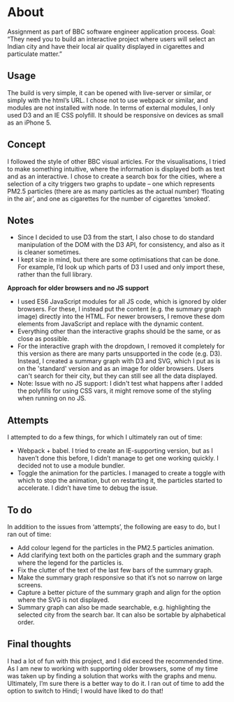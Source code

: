 # About 
Assignment as part of BBC software engineer application process. 
Goal: “They need you to build an interactive project where users will select an Indian city and have their local air quality displayed in cigarettes and particulate matter.”

## Usage 
The build is very simple, it can be opened with live-server or similar, or simply with the html’s URL. I chose not to use webpack or similar, and modules are not installed with node. In terms of external modules, I only used D3 and an IE CSS polyfill. 
It should be responsive on devices as small as an iPhone 5. 

## Concept 
I followed the style of other BBC visual articles. For the visualisations, I tried to make something intuitive, where the information is displayed both as text and as an interactive. I chose to create a search box for the cities, where a selection of a city triggers two graphs to update – one which represents PM2.5 particles (there are as many particles as the actual number) ‘floating in the air’, and one as cigarettes for the number of cigarettes ‘smoked’. 

## Notes 
* Since I decided to use D3 from the start, I also chose to do standard manipulation of the DOM with the D3 API, for consistency, and also as it is cleaner sometimes. 
* I kept size in mind, but there are some optimisations that can be done. For example, I’d look up which parts of D3 I used and only import these, rather than the full library. 

**Approach for older browsers and no JS support**
  * I used ES6 JavaScript modules for all JS code, which is ignored by older browsers. For these, I instead put the content (e.g. the summary graph image) directly into the HTML. For newer browsers, I remove these dom elements from JavaScript and replace with the dynamic content. 
  * Everything other than the interactive graphs should be the same, or as close as possible. 
  * For the interactive graph with the dropdown, I removed it completely for this version as there are many parts unsupported in the code (e.g. D3). Instead, I created a summary graph with D3 and SVG, which I put as is on the 'standard' version and as an image for older browsers. Users can't search for their city, but they can still see all the data displayed. 
  * Note: Issue with no JS support: I didn't test what happens after I added the polyfills for using CSS vars, it might remove some of the styling when running on no JS.


## Attempts 
I attempted to do a few things, for which I ultimately ran out of time: 
* Webpack + babel. I tried to create an IE-supporting version, but as I haven’t done this before, I didn’t manage to get one working quickly. I decided not to use a module bundler. 
*	Toggle the animation for the particles. I managed to create a toggle with which to stop the animation, but on restarting it, the particles started to accelerate. I didn’t have time to debug the issue. 

## To do
In addition to the issues from ‘attempts’, the following are easy to do, but I ran out of time: 
* Add colour legend for the particles in the PM2.5 particles animation. 
*	Add clarifying text both on the particles graph and the summary graph where the legend for the particles is. 
*	Fix the clutter of the text of the last few bars of the summary graph. 
*	Make the summary graph responsive so that it’s not so narrow on large screens. 
*	Capture a better picture of the summary graph and align for the option where the SVG is not displayed. 
*	Summary graph can also be made searchable, e.g. highlighting the selected city from the search bar. It can also be sortable by alphabetical order. 

## Final thoughts 
I had a lot of fun with this project, and I did exceed the recommended time. As I am new to working with supporting older browsers, some of my time was taken up by finding a solution that works with the graphs and menu. Ultimately, I’m sure there is a better way to do it. I ran out of time to add the option to switch to Hindi; I would have liked to do that! 



